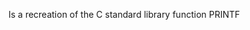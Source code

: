   <Projet title>

Is a recreation of the C standard library function PRINTF

  <Description of the projet>



   <Features>


